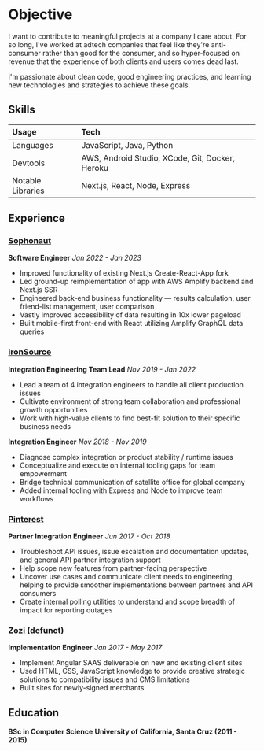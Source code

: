 # Objective

I want to contribute to meaningful projects at a company I care about. For so long, I've worked at adtech companies that feel like they're anti-consumer rather than good for the consumer, and so hyper-focused on revenue that the experience of both clients and users comes dead last.

I'm passionate about clean code, good engineering practices, and learning new technologies and strategies to achieve these goals.


## Skills 
| Usage | Tech |
| :------ | :----------------------------| 
| Languages | JavaScript, Java, Python |
| Devtools | AWS, Android Studio, XCode, Git, Docker, Heroku |
| Notable Libraries | Next.js, React, Node, Express |


## Experience
### <ins>Sophonaut</ins>
__Software Engineer__
_Jan 2022 - Jan 2023_
* Improved functionality of existing Next.js Create-React-App fork
* Led ground-up reimplementation of app with AWS Amplify backend and Next.js SSR
* Engineered back-end business functionality — results calculation, user friend-list management, user comparison
* Vastly improved accessibility of data resulting in 10x lower pageload
* Built mobile-first front-end with React utilizing Amplify GraphQL data queries

### <ins>ironSource</ins>
__Integration Engineering Team Lead__
_Nov 2019 - Jan 2022_
* Lead a team of 4 integration engineers to handle all client production issues
* Cultivate environment of strong team collaboration and professional growth opportunities
* Work with high-value clients to find best-fit solution to their specific business needs

__Integration Engineer__
_Nov 2018 - Nov 2019_

* Diagnose complex integration or product stability / runtime issues
* Conceptualize and execute on internal tooling gaps for team empowerment
* Bridge technical communication of satellite office for global company
* Added internal tooling with Express and Node to improve team workflows

### <ins>Pinterest</ins>

__Partner Integration Engineer__
_Jun 2017 - Oct 2018_
* Troubleshoot API issues, issue escalation and documentation updates, and general API partner integration support
* Help scope new features from partner-facing perspective
* Uncover use cases and communicate client needs to engineering, helping to provide smoother implementations between partners and API consumers
* Create internal polling utilities to understand and scope breadth of impact for reporting outages

### <ins>Zozi (defunct)</ins>

__Implementation Engineer__
_Jan 2017 - May 2017_
* Implement Angular SAAS deliverable on new and existing client sites
* Used HTML, CSS, JavaScript knowledge to provide creative strategic solutions to compatibility issues and CMS limitations
* Built sites for newly-signed merchants

## Education

__BSc in Computer Science__
__University of California, Santa Cruz (2011 - 2015)__
